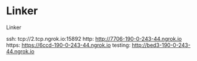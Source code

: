 # Linker
Linker

ssh: tcp://2.tcp.ngrok.io:15892 
http: http://7706-190-0-243-44.ngrok.io 
https: https://6ccd-190-0-243-44.ngrok.io 
testing: http://bed3-190-0-243-44.ngrok.io 